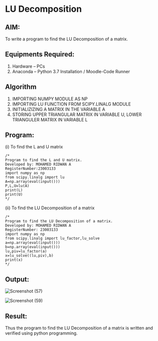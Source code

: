 # LU Decomposition 

## AIM:
To write a program to find the LU Decomposition of a matrix.

## Equipments Required:
1. Hardware – PCs
2. Anaconda – Python 3.7 Installation / Moodle-Code Runner

## Algorithm
1. IMPORTING NUMPY MODULE AS NP 
2. IMPORTING LU FUNCTION FROM SCIPY.LINALG MODULE
3. INITIALIZIZING A MATRIX IN THE VARIABLE A
4. STORING UPPER TRIANGULAR MATRIX IN VARIABLE U, LOWER TRIANGULER MATRIX IN VARIABLE L

## Program:
(i) To find the L and U matrix
```
/*
Program to find the L and U matrix.
Developed by: MOHAMED RIDWAN A
RegisterNumber:23003133
import numpy as np
from scipy.linalg import lu
A=np.array(eval(input()))
P,L,U=lu(A)
print(L)
print(U) 
*/
```
(ii) To find the LU Decomposition of a matrix
```
/*
Program to find the LU Decomposition of a matrix.
Developed by: MOHAMED RIDWAN A
RegisterNumber: 23003133
import numpy as np
from scipy.linalg import lu_factor,lu_solve
a=np.array(eval(input()))
b=np.array(eval(input()))
lu,piv=lu_factor(a)
x=lu_solve((lu,piv),b)
print(x)
*/
```

## Output:
![Screenshot (57)](https://github.com/MOHAMEDRIDWAN/LU-Decomposition/assets/146993368/e20c8b01-ceb4-4260-98d1-f8bc8cbc1a3f)

![Screenshot (59)](https://github.com/MOHAMEDRIDWAN/LU-Decomposition/assets/146993368/3d415f69-05ce-4e12-8432-aa00b34e5633)




## Result:
Thus the program to find the LU Decomposition of a matrix is written and verified using python programming.

